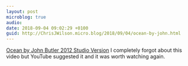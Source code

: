 ```yaml
---
layout: post
microblog: true
audio: 
date: 2018-09-04 09:02:29 +0100
guid: http://ChrisJWilson.micro.blog/2018/09/04/ocean-by-john.html
---
```

[Ocean by John Butler 2012 Studio Version](https://youtu.be/jdYJf_ybyVo) I completely forgot about this video but YouTube suggested it and it was worth watching again. 
